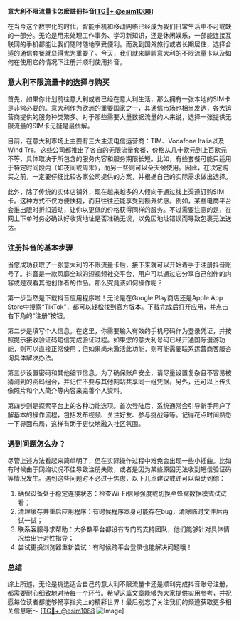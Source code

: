 **意大利不限流量卡怎麽註冊抖音[[TG💪+ @esim1088](https://t.me/s/esim1088)]**

在当今这个数字化的时代，智能手机和移动网络已经成为我们日常生活中不可或缺的一部分。无论是用来处理工作事务、学习新知识，还是休闲娱乐，一部能连接互联网的手机都能让我们随时随地享受便利。而说到国外旅行或者长期居住，选择合适的通信套餐就显得尤为重要了。今天，我们就来聊聊意大利的不限流量卡以及如何在使用它的情况下注册并顺利使用抖音。

### 意大利不限流量卡的选择与购买

首先，如果你计划前往意大利或者已经在意大利生活，那么拥有一张本地的SIM卡是非常必要的。意大利作为欧洲的重要国家之一，其通信市场也相当发达，各大运营商提供的服务种类繁多。对于那些需要大量数据流量的人来说，选择一张提供无限流量的SIM卡无疑是最优解。

目前，在意大利市场上主要有三大主流电信运营商：TIM、Vodafone Italia以及Wind Tre。这些公司都推出了各自的无限流量套餐，价格从几十欧元到上百欧元不等，具体取决于所包含的服务内容和服务期限长短。比如，有些套餐可能只适用于特定时间段内（如夜间或周末），而另一些则可以全天候使用。因此，在决定购买之前，一定要仔细比较各家公司提供的方案，并根据自己的实际需求做出选择。

此外，除了传统的实体店铺外，现在越来越多的人倾向于通过线上渠道订购SIM卡。这种方式不仅方便快捷，而且往往还能享受到额外优惠。例如，某些电商平台会推出限时折扣活动，让你以更低的价格获得同样的服务。不过需要注意的是，在网上下单时务必确认好收货地址是否准确无误，以免因地址错误而导致包裹无法送达。

### 注册抖音的基本步骤

当您成功获取了一张意大利的不限流量卡后，接下来就可以开始着手于注册抖音账号了。抖音是一款风靡全球的短视频社交平台，用户可以通过它分享自己创作的内容或是观看其他创作者的作品。那么究竟该如何操作呢？

第一步当然是下载抖音应用程序啦！无论是在Google Play商店还是Apple App Store中搜索“TikTok”，都可以轻松找到官方版本。下载完成后打开应用，并点击右下角的“注册”按钮。

第二步是填写个人信息。在这里，你需要输入有效的手机号码作为登录凭证，并按照提示接收验证码短信完成验证过程。如果您的意大利号码已经开通国际漫游功能，则可以直接正常使用；但如果尚未激活此功能，则可能需要联系运营商客服咨询具体解决办法。

第三步设置密码和其他细节信息。为了确保账户安全，请尽量设置复杂且不容易被猜测到的密码组合，并记住不要与其他网站共享同一组凭据。另外，还可以上传头像照片和个人简介等内容来完善个人资料。

第四步则是探索平台上的各种功能选项。首次登陆后，系统通常会引导新手用户了解基本的操作流程，包括发布视频、关注好友、参与挑战等等。记得花点时间熟悉一下界面布局，这样有助于更快地融入社区氛围。

### 遇到问题怎么办？

尽管上述方法看起来简单明了，但在实际操作过程中难免会出现一些小插曲。比如有时候由于网络状况不佳导致注册失败，或者是因为某些原因无法收到短信验证码等情况发生。遇到这些问题时不必过于焦虑，以下几点建议或许可以帮助到你：

1. 确保设备处于稳定连接状态：检查Wi-Fi信号强度或切换至蜂窝数据模式试试看；
2. 清理缓存并重启应用程序：有时候程序本身可能存在bug，清除临时文件后再试一试；
3. 联系客服寻求帮助：大多数平台都设有专门的支持团队，他们能够针对具体情况给出针对性指导；
4. 尝试更换浏览器重新尝试：有时候跨平台登录也能解决问题哦！

### 总结

综上所述，无论是挑选适合自己的意大利不限流量卡还是顺利完成抖音账号注册，都需要耐心细致地对待每一个环节。希望这篇文章能够为大家提供实用参考，并祝愿每位读者都能够畅享指尖上的精彩世界！最后别忘了关注我们的频道获取更多相关信息哦～ [[TG💪+ @esim1088](https://t.me/s/esim1088) ![Image](https://i.postimg.cc/4NQfJmqS/Snipaste-2025-05-13-00-14-12.png)]